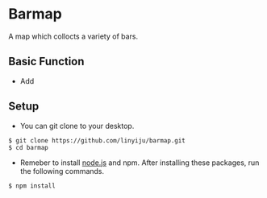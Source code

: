 # Barmap
A map which collocts a variety of bars.

## Basic Function
- Add

## Setup
- You can git clone to your desktop.
```
$ git clone https://github.com/linyiju/barmap.git
$ cd barmap
```
- Remeber to install [node.js](https://nodejs.org/en/download/) and npm. After installing these packages, run the following commands.
```
$ npm install
```